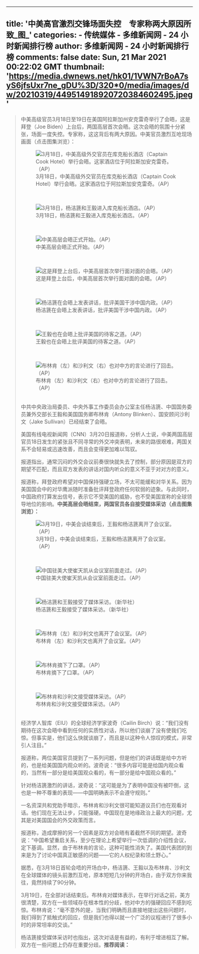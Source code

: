 
---
title: '中美高官激烈交锋场面失控　专家称两大原因所致_图_'
categories: 
    - 传统媒体
    - 多维新闻网 - 24 小时新闻排行榜
author: 多维新闻网 - 24 小时新闻排行榜
comments: false
date: Sun, 21 Mar 2021 00:22:02 GMT
thumbnail: 'https://media.dwnews.net/hk01/1VWN7rBoA7syS6jfsUxr7ne_gDU%3D/320*0/media/images/dw/20210319/449514918920720384602495.jpeg'
---

<div>   
<blockquote>中美高级官员3月18日至19日在美国阿拉斯加州安克雷奇举行了会晤，这是拜登（Joe Biden）上台后，两国高层首次会晤。这次会晤的氛围十分紧张，场面一度失控。专家称，这这背后有两大原因。中美官员激烈互呛现场画面（点击图集浏览）：<figure>
        <img src="https://media.dwnews.net/hk01/1VWN7rBoA7syS6jfsUxr7ne_gDU%3D/320*0/media/images/dw/20210319/449514918920720384602495.jpeg" alt="3月18日，中美高级外交官员在库克船长酒店（Captain Cook Hotel）举行会晤。这家酒店位于阿拉斯加安克雷奇。（AP）" referrerpolicy="no-referrer">
        <figcaption>3月18日，中美高级外交官员在库克船长酒店（Captain Cook Hotel）举行会晤。这家酒店位于阿拉斯加安克雷奇。（AP）</figcaption>
        </figure><br><figure>
        <img src="https://media.dwnews.net/hk01/-FMIXCrDOnZFGeh1A78eEytotH0%3D/320*0/media/images/dw/20210319/449516937173536768643205.jpeg" alt="3月18日，杨洁篪和王毅进入库克船长酒店。（AP）" referrerpolicy="no-referrer">
        <figcaption>3月18日，杨洁篪和王毅进入库克船长酒店。（AP）</figcaption>
        </figure><br><figure>
        <img src="https://media.dwnews.net/hk01/H5Dqq5G39Od36rYvKhdAkYsDkIc%3D/320*0/media/images/dw/20210319/449512546722910208085732.jpeg" alt="中美高层会晤正式开始。（AP）" referrerpolicy="no-referrer">
        <figcaption>中美高层会晤正式开始。（AP）</figcaption>
        </figure><br><figure>
        <img src="https://media.dwnews.net/hk01/otkVOH7Z5ruzCFBr4Z_ZWbDSSp4%3D/320*0/media/images/dw/20210319/449515601258352640253186.jpeg" alt="这是拜登上台后，中美高层首次举行面对面的会晤。（AP）" referrerpolicy="no-referrer">
        <figcaption>这是拜登上台后，中美高层首次举行面对面的会晤。（AP）</figcaption>
        </figure><br><figure>
        <img src="https://media.dwnews.net/hk01/hVz7zhF6yPa1dbMCwpHgArDYJ9I%3D/320*0/media/images/dw/20210319/449517574053433344024756.jpeg" alt="杨洁篪在会晤上发表讲话，批评美国干涉中国内政。（AP）" referrerpolicy="no-referrer">
        <figcaption>杨洁篪在会晤上发表讲话，批评美国干涉中国内政。（AP）</figcaption>
        </figure><br><figure>
        <img src="https://media.dwnews.net/hk01/EaaQJr3WTy-BhAsdeeDEpC9Cnic%3D/320*0/media/images/dw/20210319/449514916601139200589261.jpeg" alt="王毅也在会晤上批评美国的待客之道。（AP）" referrerpolicy="no-referrer">
        <figcaption>王毅也在会晤上批评美国的待客之道。（AP）</figcaption>
        </figure><br><figure>
        <img src="https://media.dwnews.net/hk01/T0CBmVUjfWYZGOezGwzwRCD_J2k%3D/320*0/media/images/dw/20210319/449517089040896000241759.jpeg" alt="布林肯（左）和沙利文（右）也对中方的言论进行了回击。（AP）" referrerpolicy="no-referrer">
        <figcaption>布林肯（左）和沙利文（右）也对中方的言论进行了回击。（AP）</figcaption>
        </figure><br>中共中央政治局委员、中央外事工作委员会办公室主任杨洁篪、中国国务委员兼外交部长王毅和美国国务卿布林肯（Antony Blinken）、国安顾问沙利文（Jake Sullivan）已经结束了会晤。<p></p><p>美国有线电视新闻网（CNN）3月20日报道称，分析人士说，中美两国高层官员18日发生的紧张且不同寻常的外交冲突表明，未来的路很艰难，两国关系不会轻易或迅速改善，而且会变得更加难以驾驭。</p><p>报道指出，通常沉闷的外交会议前奏很快就失去了控制，部分原因是双方的期望不匹配，而且双方发表的讲话对国内听众的意义不亚于对对方的意义。</p><p>报道称，拜登政府希望对中国保持强硬立场，不太可能缓和对华关系。因为美国国会中的对华鹰派随时准备批评拜登政府任何软弱的迹象。与此同时，中国政府打算发出信号，表示它不受美国的威胁，也不受美国宣称的全球领导地位的影响。<b>中美高层会晤结束，两国官员各自接受媒体采访（点击图集浏览）：</b></p><figure>
        <img src="https://media.dwnews.net/hk01/FgGtL2Towfu-6JQlP6ank4NyY20%3D/320*0/media/images/dw/20210320/449821829340073984516382.jpeg" alt="3月19日，中美会谈结束后，王毅和杨洁篪离开了会议室。（AP）" referrerpolicy="no-referrer">
        <figcaption>3月19日，中美会谈结束后，王毅和杨洁篪离开了会议室。（AP）</figcaption>
        </figure><br><figure>
        <img src="https://media.dwnews.net/hk01/lb5mk3MzdAyQOQKpuAf3_tyXFis%3D/320*0/media/images/dw/20210320/449821819101253632476032.jpeg" alt="中国驻美大使崔天凯从会议室前面走过。（AP）" referrerpolicy="no-referrer">
        <figcaption>中国驻美大使崔天凯从会议室前面走过。（AP）</figcaption>
        </figure><br><figure>
        <img src="https://media.dwnews.net/dw/mpb-rkHJrWfoHormTtqh3dIxT_Q%3D/320*0/media/images/dw/87cf68fba99a6488b2f2bc15947e1ec4.jpg" alt="杨洁篪和王毅接受了媒体采访。（新华社）" referrerpolicy="no-referrer">
        <figcaption>杨洁篪和王毅接受了媒体采访。（新华社）</figcaption>
        </figure><br><figure>
        <img src="https://media.dwnews.net/hk01/EKm4Zz2sTOCbOJqw56fFGKapByk%3D/320*0/media/images/dw/20210320/449821823962714112419023.jpeg" alt="布林肯（左）和沙利文也离开了会议室。（AP）" referrerpolicy="no-referrer">
        <figcaption>布林肯（左）和沙利文也离开了会议室。（AP）</figcaption>
        </figure><br><figure>
        <img src="https://media.dwnews.net/hk01/HOMEiBSwsawt-jwY2PhD7i1gMOA%3D/320*0/media/images/dw/20210320/449821826936606720076324.jpeg" alt="布林肯摘下了口罩。（AP）" referrerpolicy="no-referrer">
        <figcaption>布林肯摘下了口罩。（AP）</figcaption>
        </figure><br><figure>
        <img src="https://media.dwnews.net/hk01/lstANJy_2KE4sG8cwJAyeC-Phwk%3D/320*0/media/images/dw/20210320/449821821840265216674189.jpeg" alt="布林肯和沙利文接受媒体采访。（AP）" referrerpolicy="no-referrer">
        <figcaption>布林肯和沙利文接受媒体采访。（AP）</figcaption>
        </figure><br>经济学人智库（EIU）的全球经济学家波奇（Cailin Birch）说：“我们没有期待在这次会晤中看到任何的实质性对话，所以他们谈崩了没有使我们吃惊。但事实是，他们这么快就谈崩了，而且是以这种令人惊叹的模式，非常引人注目。”<p></p><p>报道称，两位美国官员提到了一系列问题，但是他们的讲话既是给中方听的，也是给美国国内观众听的。波奇说：“很多内容可能是给国内观众看的，当然有一部分是给美国观众看的，有一部分是给中国观众看的。”</p><p>针对杨洁篪激烈的讲话，波奇说：“这可能是为了表明中国没有被吓倒，这也是一种不尊重的表现——中国明确表示不会遵守规则。”</p><p>一名资深共和党助手暗示，布林肯和沙利文很可能知道议员们也在观看对话。他们现在无法让步，只能强硬。中国现在是地缘政治上最大的问题，尤其是对美国国会的外交政策而言。</p><p>报道称，造成摩擦的另一个因素是双方对会晤有着截然不同的期望。波奇说：“中国希望重启关系，至少在理论上希望举行一次低调的介绍性会议，定下基调。显然，由于布林肯的言论，这种可能性消失了。美国代表团的到来是为了讨论中国真正敏感的问题——它的人权纪录和领土野心。”</p><p>据悉，在3月18日首轮会唔的开场白中，杨洁篪、王毅以及布林肯、沙利文在全球媒体的镜头前激烈互呛，原本短短几分钟的开场白，由于双方你来我往，竟然持续了90分钟。</p><p>3月19日，在全部对话结束后。布林肯对媒体表示，在举行对话之前，美方很清楚，双方在一些领域存在根本性的分歧，他对中方的强硬回应不感到吃惊。布林肯说：“毫不意外的是，当我们明确而且直接地提出这些问题时，我们得到了抵触式的回应，但是我们也得以就一个广泛的议程进行了很多小时的非常坦率的交谈。”</p><p>杨洁篪接受媒体采访时也指出，这次对话是有益的，有利于增进相互了解。双方在一些问题上仍存在重要分歧。<b>推荐阅读：</b></p></blockquote>  
</div>
            